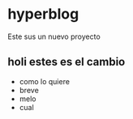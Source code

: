 # hyperblog
Este sus un nuevo proyecto 

## holi estes es el cambio 

* como lo quiere 
* breve 
* melo
* cual 
